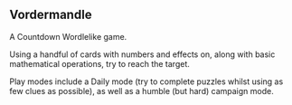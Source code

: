 ## Vordermandle

A Countdown Wordlelike game.

Using a handful of cards with numbers and effects on, along with basic mathematical operations, try to reach the target.

Play modes include a Daily mode (try to complete puzzles whilst using as few clues as possible), as well as a humble (but hard) campaign mode.